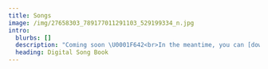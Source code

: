 ```yaml
---
title: Songs
image: /img/27658303_789177011291103_529199334_n.jpg
intro:
  blurbs: []
  description: "Coming soon \U0001F642<br>In the meantime, you can [download our updated songbook](/downloads/Songbook_180310_indexed.pdf) in PDF format. (Updated 10th March 2018)"
  heading: Digital Song Book
---
```


